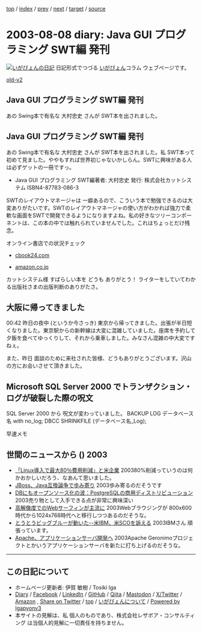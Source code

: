 [top](../index.html) 
 / [index](index.html) 
 / [prev](ig030806.html) 
 / [next](ig030809.html) 
 / [target](https://www.igapyon.jp/igapyon/diary/2003/ig030808.html) 
 / [source](https://github.com/igapyon/diary/blob/master/2003/ig030808.src.md) 

2003-08-08 diary: Java GUI プログラミング SWT編 発刊
=====================================================================================================
[![いがぴょんの日記](https://www.igapyon.jp/igapyon/diary/images/iga202308_64.jpg "いがぴょん")](https://www.igapyon.jp/igapyon/diary/memo/memoigapyon.html) 日記形式でつづる [いがぴょん](https://www.igapyon.jp/igapyon/diary/memo/memoigapyon.html)コラム ウェブページです。

[old-v2](ig030808-orig.html)

## Java GUI プログラミング SWT編 発刊

あの Swing本で有名な 大村忠史 さんが SWT本を出されました。


## Java GUI プログラミング SWT編 発刊

あの Swing本で有名な 大村忠史 さんが SWT本を出されました。私 SWT本って初めて見ました。ややもすれば世界初じゃないかしらん。SWTに興味がある人は必ずゲットの一冊ですっ。

* Java GUI プログラミング SWT編著者: 大村忠史
  発行: 株式会社カットシステム
  ISBN4-87783-086-3

SWTのレイアウトマネージャは 一癖あるので、こういう本で勉強できるのは大変ありがたいです。SWTのレイアウトマネージャの使い方がわかれば強力で柔軟な画面をSWTで開発できるようになりますよね。私の好きなツリーコンポーネントは、この本の中では触れられていませんでした。これはちょっとだけ残念。

オンライン書店での状況チェック

* [cbook24.com](http://www.cbook24.com/bm_detail.asp?sku=4877830863)
  
* [amazon.co.jp](http://www.amazon.co.jp/exec/obidos/ASIN/4877830863/hatena-22/ref%3Dnosim/250-0162369-6920232)

カットシステム様 すばらしい本を どうも ありがとう！ ライターをしていてわかる出版社さまの出版判断のありがたさ。

## 大阪に帰ってきました

00:42 昨日の夜中 (というか今さっき) 東京から帰ってきました。出張が半日短くなりました。東京駅からの新幹線は大変に混雑していました。座席を予約して夕飯を食べてゆっくりして、それから乗車しました。みなさん混雑の中大変ですねぇ。

また、昨日 面談のために来社された皆様、どうもありがとうございます。沢山の方にお会いさせて頂きました。

## Microsoft SQL Server 2000 でトランザクション・ログが破裂した際の呪文

SQL Server 2000 から 呪文が変わっていました。
BACKUP LOG データベース名 with no_log;
      DBCC SHRINKFILE (データベース名_Log); 

早速メモ

## 世間のニュースから () 2003

* [「Linux導入で最大80％費用削減」と米企業](http://www.zdnet.co.jp/news/0308/06/nebt_24.html)  200380%削減っていうのは何かおかしいだろう、なあんて思いました。
* [JBoss、Java互換論争で歩み寄り](http://www.zdnet.co.jp/news/0308/01/nebt_07.html)  2003歩み寄るのだそうです 
* [DBにもオープンソース化の波：PostgreSQLの商用ディストリビューション](http://japan.cnet.com/news/ent/story/0,2000047623,20060381,00.htm)  2003売り物として入手できる点が非常に興味深い 
* [高解像度でのWebサーフィンが主流に](http://www.zdnet.co.jp/news/0308/08/nebt_04.html)  2003Webブラウジングが 800x600時代から1024x768時代へと移行しつつあるのだそうな。
* [とうとうビッグブルーが動いた--米IBM、米SCOを訴える](http://japan.cnet.com/news/ent/story/0,2000047623,20060398,00.htm)  2003IBMさん 頑張っています。
* [Apache、アプリケーションサーバ開発へ](http://www.zdnet.co.jp/news/0308/08/nebt_08.html)  2003Apache Geronimoプロジェクトとかいうアプリケーションサーバを新たに打ち上げるのだそうな。


----------------------------------------------------------------------------------------------------

## この日記について

* ホームページ更新者: 伊賀 敏樹 / Tosiki Iga
* [Diary](https://www.igapyon.jp/igapyon/diary/) / [Facebook](https://www.facebook.com/igapyon) / [LinkedIn](https://www.linkedin.com/in/toshikiiga) / [GitHub](https://github.com/igapyon) / [Qiita](https://qiita.com/igapyon) / [Mastodon](https://social.vivaldi.net/@igapyon) / [X/Twitter](https://twitter.com/ToshikiIga) / [Amazon](https://www.amazon.co.jp/%E4%BC%8A%E8%B3%80-%E6%95%8F%E6%A8%B9/e/B004LTQWCQ) ,
[Share on Twitter](https://twitter.com/intent/tweet?hashtags=igapyon%2Cdiary%2C%E3%81%84%E3%81%8C%E3%81%B4%E3%82%87%E3%82%93&text=Java+GUI+%E3%83%97%E3%83%AD%E3%82%B0%E3%83%A9%E3%83%9F%E3%83%B3%E3%82%B0+SWT%E7%B7%A8+%E7%99%BA%E5%88%8A&url=https%3A%2F%2Fwww.igapyon.jp%2Figapyon%2Fdiary%2F2003%2Fig030808.html) / [top](../index.html) / [いがぴょんについて](https://www.igapyon.jp/igapyon/diary/memo/memoigapyon.html) / [Powered by Igapyonv3](https://github.com/igapyon/igapyonv3)
* 本サイトの見解は、私 個人のものであり、株式会社レザボア・コンサルティング は当個人的見解に一切責任を持ちません。 
